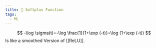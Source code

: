 ```yaml
---
title: 📝 Softplus Function
tags:
  - ML
---
```



$$
-\log \sigma(t)=-\log \frac{1}{1+\exp (-t)}=\log (1+\exp (-t))
$$
Is like a smoothed Version of [[ReLU]].
